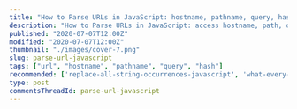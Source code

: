 ```yaml
---
title: "How to Parse URLs in JavaScript: hostname, pathname, query, hash"
description: "How to Parse URLs in JavaScript: access hostname, path, query, hash"
published: "2020-07-07T12:00Z"
modified: "2020-07-07T12:00Z"
thumbnail: "./images/cover-7.png"
slug: parse-url-javascript
tags: ["url", "hostname", "pathname", "query", "hash"]
recommended: ['replace-all-string-occurrences-javascript', 'what-every-javascript-developer-should-know-about-unicode']
type: post
commentsThreadId: parse-url-javascript
---
```


